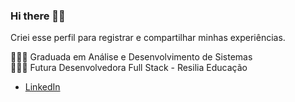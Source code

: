 ### Hi there 🤘🏼

Criei esse perfil para registrar e compartilhar minhas experiências.

<p>👩🏻‍🎓 Graduada em Análise e Desenvolvimento de Sistemas <br />
👩🏻‍💻 Futura Desenvolvedora Full Stack - Resilia Educação </p>

<!--ts-->
   * [LinkedIn](linkedin.com/in/cardosofvanessa/)
<!--te-->

<!--
**cardosovanessa/cardosovanessa** is a ✨ _special_ ✨ repository because its `README.md` (this file) appears on your GitHub profile.

Here are some ideas to get you started:

- 🔭 I’m currently working on ...
- 🌱 I’m currently learning ...
- 👯 I’m looking to collaborate on ...
- 🤔 I’m looking for help with ...
- 💬 Ask me about ...
- 📫 How to reach me: ...
- 😄 Pronouns: ...
- ⚡ Fun fact: ...
-->
